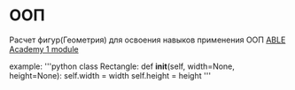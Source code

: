 # ООП
Расчет фигур(Геометрия) для освоения навыков применения ООП
[ABLE Academy 1 module](https://ableacademy.getcourse.ru/teach/control/stream/view/id/99851143)

example:
'''python
class Rectangle:
  def __init__(self, width=None, height=None):
    self.width = width
    self.height = height
'''
